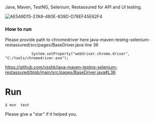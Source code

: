 Java, Maven, TestNG, Selenium, Restassured for API and UI testing.


![AE5A9D15-27A9-480E-839D-D78EF45E62F4](https://user-images.githubusercontent.com/26489401/151051510-994e7b3a-e139-46f5-b23d-0d1c84de496a.GIF)



### How to run
Please provide path to chromedriver here java-maven-testng-selenium-restassured/src/pages/BaseDriver.java line 36
```
            System.setProperty("webdriver.chrome.driver", "C:/tools/chromedriver.exe");
```

https://github.com/vsshk/java-maven-testng-selenium-restassured/blob/main/src/pages/BaseDriver.java#L36
# Run
```
$ mvn  test
```
Please give a "star" if it helped you.
